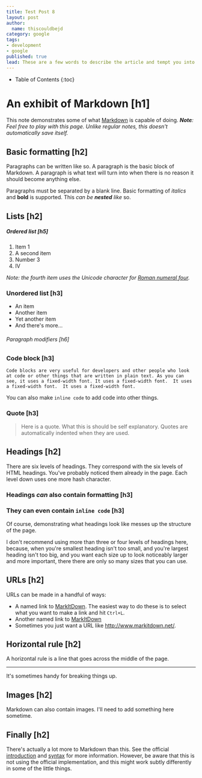 ```yaml
---
title: Test Post 8
layout: post
author:
  name: thiscouldbejd
category: google
tags:
- development
- google
published: true
lead: These are a few words to describe the article and tempt you into reading it! Feel free to click on the link above to jump straight in ..
---
```

* Table of Contents
{:toc}

# An exhibit of Markdown [h1]

This note demonstrates some of what [Markdown][1] is capable of doing. ***Note**: Feel free to play with this page. Unlike regular notes, this doesn't automatically save itself.*

## Basic formatting [h2]

Paragraphs can be written like so. A paragraph is the basic block of Markdown. A paragraph is what text will turn into when there is no reason it should become anything else.

Paragraphs must be separated by a blank line. Basic formatting of *italics* and **bold** is supported. This *can be **nested** like* so.

## Lists [h2]

##### Ordered list [h5]

1. Item 1
2. A second item
3. Number 3
4. Ⅳ

*Note: the fourth item uses the Unicode character for [Roman numeral four][2].*

### Unordered list [h3]

* An item
* Another item
* Yet another item
* And there's more...

###### Paragraph modifiers [h6]

### Code block [h3]

    Code blocks are very useful for developers and other people who look at code or other things that are written in plain text. As you can see, it uses a fixed-width font. It uses a fixed-width font.  It uses a fixed-width font.  It uses a fixed-width font.

You can also make `inline code` to add code into other things.

### Quote [h3]

> Here is a quote. What this is should be self explanatory. Quotes are automatically indented when they are used.

## Headings [h2]

There are six levels of headings. They correspond with the six levels of HTML headings. You've probably noticed them already in the page. Each level down uses one more hash character.

### Headings *can* also contain **formatting** [h3]

### They can even contain `inline code` [h3]

Of course, demonstrating what headings look like messes up the structure of the page.

I don't recommend using more than three or four levels of headings here, because, when you're smallest heading isn't too small, and you're largest heading isn't too big, and you want each size up to look noticeably larger and more important, there there are only so many sizes that you can use.

## URLs [h2]

URLs can be made in a handful of ways:

* A named link to [MarkItDown][3]. The easiest way to do these is to select what you want to make a link and hit `Ctrl+L`.
* Another named link to [MarkItDown](http://www.markitdown.net/)
* Sometimes you just want a URL like <http://www.markitdown.net/>.

## Horizontal rule [h2]

A horizontal rule is a line that goes across the middle of the page.

---

It's sometimes handy for breaking things up.

## Images [h2]

Markdown can also contain images. I'll need to add something here sometime.

## Finally [h2]

There's actually a lot more to Markdown than this. See the official [introduction][4] and [syntax][5] for more information. However, be aware that this is not using the official implementation, and this might work subtly differently in some of the little things.

  [1]: http://daringfireball.net/projects/markdown/
  [2]: http://www.fileformat.info/info/unicode/char/2163/index.htm
  [3]: http://www.markitdown.net/
  [4]: http://daringfireball.net/projects/markdown/basics
  [5]: http://daringfireball.net/projects/markdown/syntax
